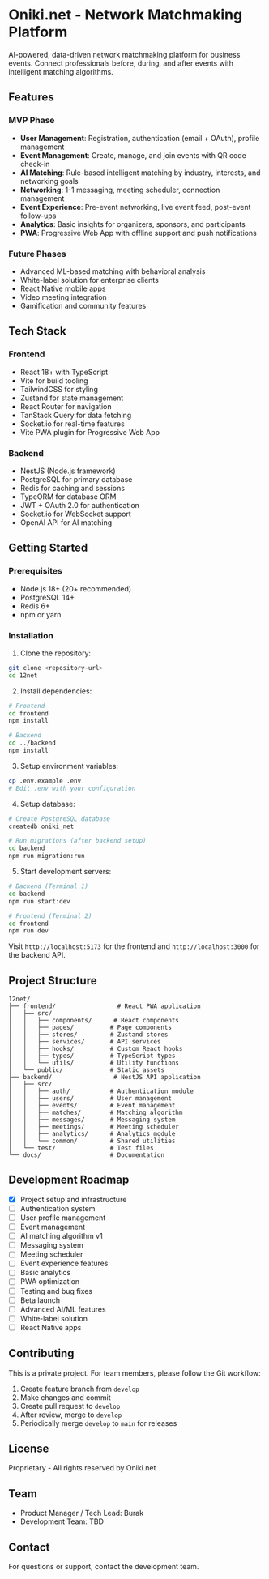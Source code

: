 # Oniki.net - Network Matchmaking Platform

AI-powered, data-driven network matchmaking platform for business events. Connect professionals before, during, and after events with intelligent matching algorithms.

## Features

### MVP Phase
- **User Management**: Registration, authentication (email + OAuth), profile management
- **Event Management**: Create, manage, and join events with QR code check-in
- **AI Matching**: Rule-based intelligent matching by industry, interests, and networking goals
- **Networking**: 1-1 messaging, meeting scheduler, connection management
- **Event Experience**: Pre-event networking, live event feed, post-event follow-ups
- **Analytics**: Basic insights for organizers, sponsors, and participants
- **PWA**: Progressive Web App with offline support and push notifications

### Future Phases
- Advanced ML-based matching with behavioral analysis
- White-label solution for enterprise clients
- React Native mobile apps
- Video meeting integration
- Gamification and community features

## Tech Stack

### Frontend
- React 18+ with TypeScript
- Vite for build tooling
- TailwindCSS for styling
- Zustand for state management
- React Router for navigation
- TanStack Query for data fetching
- Socket.io for real-time features
- Vite PWA plugin for Progressive Web App

### Backend
- NestJS (Node.js framework)
- PostgreSQL for primary database
- Redis for caching and sessions
- TypeORM for database ORM
- JWT + OAuth 2.0 for authentication
- Socket.io for WebSocket support
- OpenAI API for AI matching

## Getting Started

### Prerequisites
- Node.js 18+ (20+ recommended)
- PostgreSQL 14+
- Redis 6+
- npm or yarn

### Installation

1. Clone the repository:
```bash
git clone <repository-url>
cd 12net
```

2. Install dependencies:
```bash
# Frontend
cd frontend
npm install

# Backend
cd ../backend
npm install
```

3. Setup environment variables:
```bash
cp .env.example .env
# Edit .env with your configuration
```

4. Setup database:
```bash
# Create PostgreSQL database
createdb oniki_net

# Run migrations (after backend setup)
cd backend
npm run migration:run
```

5. Start development servers:
```bash
# Backend (Terminal 1)
cd backend
npm run start:dev

# Frontend (Terminal 2)
cd frontend
npm run dev
```

Visit `http://localhost:5173` for the frontend and `http://localhost:3000` for the backend API.

## Project Structure

```
12net/
├── frontend/                 # React PWA application
│   ├── src/
│   │   ├── components/      # React components
│   │   ├── pages/          # Page components
│   │   ├── stores/         # Zustand stores
│   │   ├── services/       # API services
│   │   ├── hooks/          # Custom React hooks
│   │   ├── types/          # TypeScript types
│   │   └── utils/          # Utility functions
│   └── public/             # Static assets
├── backend/                 # NestJS API application
│   ├── src/
│   │   ├── auth/           # Authentication module
│   │   ├── users/          # User management
│   │   ├── events/         # Event management
│   │   ├── matches/        # Matching algorithm
│   │   ├── messages/       # Messaging system
│   │   ├── meetings/       # Meeting scheduler
│   │   ├── analytics/      # Analytics module
│   │   └── common/         # Shared utilities
│   └── test/               # Test files
└── docs/                   # Documentation

```

## Development Roadmap

- [x] Project setup and infrastructure
- [ ] Authentication system
- [ ] User profile management
- [ ] Event management
- [ ] AI matching algorithm v1
- [ ] Messaging system
- [ ] Meeting scheduler
- [ ] Event experience features
- [ ] Basic analytics
- [ ] PWA optimization
- [ ] Testing and bug fixes
- [ ] Beta launch
- [ ] Advanced AI/ML features
- [ ] White-label solution
- [ ] React Native apps

## Contributing

This is a private project. For team members, please follow the Git workflow:
1. Create feature branch from `develop`
2. Make changes and commit
3. Create pull request to `develop`
4. After review, merge to `develop`
5. Periodically merge `develop` to `main` for releases

## License

Proprietary - All rights reserved by Oniki.net

## Team

- Product Manager / Tech Lead: Burak
- Development Team: TBD

## Contact

For questions or support, contact the development team.

